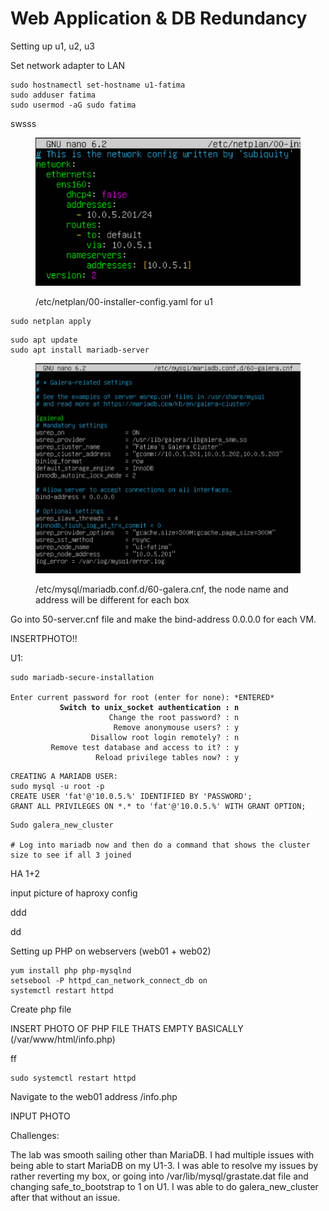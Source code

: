 # Web Application & DB Redundancy

Setting up u1, u2, u3

Set network adapter to LAN

```
sudo hostnamectl set-hostname u1-fatima
sudo adduser fatima
sudo usermod -aG sudo fatima
```

swsss

<figure><img src=".gitbook/assets/image.png" alt=""><figcaption><p>/etc/netplan/00-installer-config.yaml for u1</p></figcaption></figure>

```
sudo netplan apply
```

```
sudo apt update
sudo apt install mariadb-server
```

<figure><img src=".gitbook/assets/image (1).png" alt=""><figcaption><p>/etc/mysql/mariadb.conf.d/60-galera.cnf, the node name and address will be different for each box</p></figcaption></figure>

Go into 50-server.cnf file and make the bind-address 0.0.0.0 for each VM.&#x20;

INSERTPHOTO!!



U1:

<pre><code>sudo mariadb-secure-installation

Enter current password for root (enter for none): *ENTERED*
<strong>           Switch to unix_socket authentication : n
</strong>                      Change the root password? : n
                       Remove anonymouse users? : y
                  Disallow root login remotely? : n
         Remove test database and access to it? : y
                   Reload privilege tables now? : y
</code></pre>

```
CREATING A MARIADB USER:
sudo mysql -u root -p
CREATE USER 'fat'@'10.0.5.%' IDENTIFIED BY 'PASSWORD';
GRANT ALL PRIVILEGES ON *.* to 'fat'@'10.0.5.%' WITH GRANT OPTION;
```

```
Sudo galera_new_cluster

# Log into mariadb now and then do a command that shows the cluster size to see if all 3 joined
```

HA 1+2

input picture of haproxy config&#x20;

ddd

dd

Setting up PHP on webservers (web01 + web02)

```
yum install php php-mysqlnd
setsebool -P httpd_can_network_connect_db on
systemctl restart httpd
```

Create php file

INSERT PHOTO OF PHP FILE THATS EMPTY BASICALLY (/var/www/html/info.php)

ff

```
sudo systemctl restart httpd
```

Navigate to the web01 address /info.php

INPUT PHOTO



Challenges:

The lab was smooth sailing other than MariaDB. I had multiple issues with being able to start MariaDB on my U1-3. I was able to resolve my issues by rather reverting my box, or going into /var/lib/mysql/grastate.dat file and changing safe\_to\_bootstrap to 1 on U1. I was able to do galera\_new\_cluster after that without an issue.&#x20;
